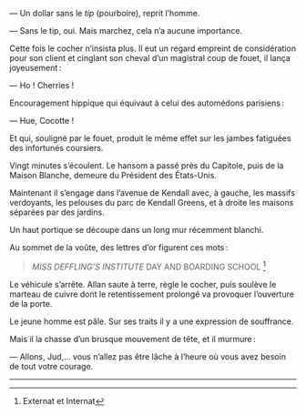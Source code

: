 — Un dollar sans le _tip_ (pourboire), reprit l’homme.

— Sans le tip, oui. Mais marchez, cela n’a aucune importance.

Cette fois le cocher n’insista plus. Il eut un regard empreint de considération
pour son client et cinglant son cheval d’un magistral coup de fouet, il lança
joyeusement :

— Ho ! Cherries !

Encouragement hippique qui équivaut à celui des automédons parisiens :

— Hue, Cocotte !

Et qui, souligné par le fouet, produit le même effet sur les jambes fatiguées
des infortunés coursiers.

Vingt minutes s’écoulent. Le hansom a passé près du Capitole, puis de la Maison Blanche, demeure du Président des États-Unis.

Maintenant il s’engage dans l’avenue de Kendall avec, à gauche, les massifs verdoyants, les pelouses du parc de Kendall Greens, et à droite les maisons séparées par des jardins.

Un haut portique se découpe dans un long mur récemment blanchi.

Au sommet de la voûte, des lettres d’or figurent ces mots :

> _MISS DEFFLING’S INSTITUTE_
> DAY AND BOARDING SCHOOL [^1]

Le véhicule s’arrête. Allan saute à terre, règle le cocher, puis soulève
le marteau de cuivre dont le retentissement prolongé va provoquer
l’ouverture de la porte.

Le jeune homme est pâle. Sur ses traits il y a une expression de souffrance.

Mais il la chasse d’un brusque mouvement de tête, et il murmure :

— Allons, Jud,... vous n’allez pas être lâche à l’heure où vous avez besoin
de tout votre courage.

[^1]: Externat et Internat

------

